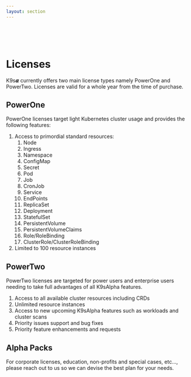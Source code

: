 ```yaml
---
layout: section
---
```


<i class="icon fas fa-id-badge fa-7x"></i>

<br/>
<br/>
<br/>

# Licenses

K9s𝞪 currently offers two main license types namely PowerOne and PowerTwo.
Licenses are valid for a whole year from the time of purchase.

## PowerOne

PowerOne licenses target light Kubernetes cluster usage and provides the following features:

1. Access to primordial standard resources:
   1. Node
   2. Ingress
   3. Namespace
   4. ConfigMap
   5. Secret
   6. Pod
   7. Job
   8. CronJob
   9. Service
   10. EndPoints
   11. ReplicaSet
   12. Deployment
   13. StatefulSet
   14. PersistentVolume
   15. PersistentVolumeClaims
   16. Role/RoleBinding
   17. ClusterRole/ClusterRoleBinding
2. Limited to 100 resource instances

## PowerTwo

PowerTwo licenses are targeted for power users and enterprise users needing to take full advantages of all K9sAlpha features.

1. Access to all available cluster resources including CRDs
2. Unlimited resource instances
3. Access to new upcoming K9sAlpha features such as workloads and cluster scans
4. Priority issues support and bug fixes
5. Priority feature enhancements and requests

## Alpha Packs

For corporate licenses, education, non-profits and special cases, etc..., please reach out to us so we can devise the best plan for your needs.
